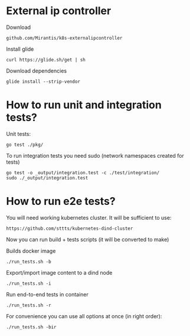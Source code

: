 External ip controller
======================

Download
```
github.com/Mirantis/k8s-externalipcontroller
```

Install glide
```
curl https://glide.sh/get | sh
```

Download dependencies
```
glide install --strip-vendor
```

How to run unit and integration tests?
======================================
Unit tests:
```
go test ./pkg/
```

To run integration tests you need sudo (network namespaces created for tests)
```
go test -o _output/integration.test -c ./test/integration/
sudo ./_output/integration.test
```

How to run e2e tests?
=====================
You will need working kubernetes cluster. It will be sufficient to use:
```
https://github.com/sttts/kubernetes-dind-cluster
```

Now you can run build + tests scripts (it will be converted to make)

Builds docker image
```
./run_tests.sh -b
```
Export/import image content to a dind node
```
./run_tests.sh -i
```
Run end-to-end tests in container
```
./run_tests.sh -r
```

For convenience you can use all options at once (in right order):
```
./run_tests.sh -bir
```
